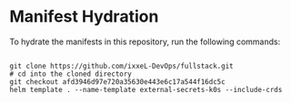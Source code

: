
# Manifest Hydration

To hydrate the manifests in this repository, run the following commands:

```shell

git clone https://github.com/ixxeL-DevOps/fullstack.git
# cd into the cloned directory
git checkout afd3946d97e720a35630e443e6c17a544f16dc5c
helm template . --name-template external-secrets-k0s --include-crds
```